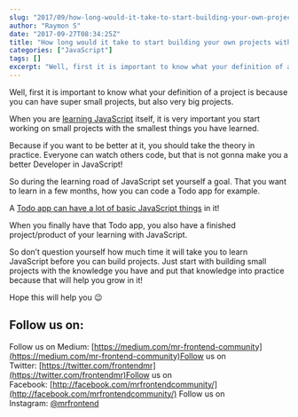 ```yaml
---
slug: "2017/09/how-long-would-it-take-to-start-building-your-own-projects-with-vanilla-javascript/"
author: "Raymon S"
date: "2017-09-27T08:34:25Z"
title: "How long would it take to start building your own projects with Vanilla JavaScript?"
categories: ["JavaScript"]
tags: []
excerpt: "Well, first it is important to know what your definition of a project is because you can have super..."
---
```


Well, first it is important to know what your definition of a project is because you can have super small projects, but also very big projects.

When you are [learning JavaScript](https://blog.mrfrontend.org/2016/04/javascript-concepts-need-master-javascript-frameworks-libraries/) itself, it is very important you start working on small projects with the smallest things you have learned.

Because if you want to be better at it, you should take the theory in practice. Everyone can watch others code, but that is not gonna make you a better Developer in JavaScript!

So during the learning road of JavaScript set yourself a goal. That you want to learn in a few months, how you can code a Todo app for example.

A [Todo app can have a lot of basic JavaScript things](https://blog.mrfrontend.org/2017/03/spiceupjsexercise-build-todo-app-vanilla-javascript/) in it!

When you finally have that Todo app, you also have a finished project/product of your learning with JavaScript.

So don’t question yourself how much time it will take you to learn JavaScript before you can build projects. Just start with building small projects with the knowledge you have and put that knowledge into practice because that will help you grow in it!

Hope this will help you 😉

<script src="//widget.manychat.com/493241460881733.js" async="async"></script>

<div class="mcwidget-embed" data-widget-id="528016"></div>

## Follow us on:

Follow us on Medium: [https://medium.com/mr-frontend-community](https://medium.com/mr-frontend-community)Follow us on Twitter: [https://twitter.com/frontendmr](https://twitter.com/frontendmr)Follow us on Facebook: [http://facebook.com/mrfrontendcommunity/](http://facebook.com/mrfrontendcommunity/)
Follow us on Instagram: [@mrfrontend](http://instagram.com/mrfrontend)